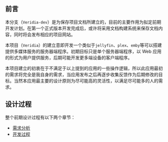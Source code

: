 ## 前言

本分支（`Veridia-dev`）是为保存项目文档所建立的，目前的主要作用为拟定前期开发计划。在第一个正式版本开发完成后，或许将采用文档构建系统来保存文档内容，同时将会发布相应的项目网站。

本项目（`Veridia`）的建立意即开发一个类似于`jellyfin`、`plex`、`emby`等可以搭建提供多媒体服务的服务器端程序。初期目标只是单个服务器端程序，以 Web 应用的形式为用户提供服务，后期可能开发更多端设备的客户端程序。

本项目建立的初衷在于不满足于以上提到的应用的一些操作逻辑，所以此应用最初的需求将完全是我自身的需求，当应用发布之后再逐步收集反馈作为后期修改的目标。当然本应用最主要的设计原则为尽可能高的灵活性，以满足尽可能多的人的需求。



## 设计过程

整个前期设计过程有以下两个章节：

- [需求分析](Requirements.md)
- [开发过程](Development.md)